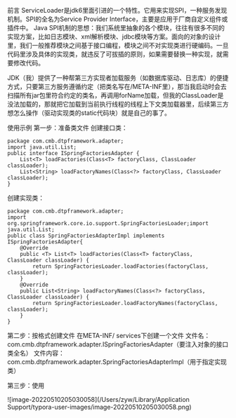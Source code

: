 前言
ServiceLoader是jdk6里面引进的一个特性。它用来实现SPI，一种服务发现机制。SPI的全名为Service Provider Interface，主要是应用于厂商自定义组件或插件中。
Java SPI机制的思想：我们系统里抽象的各个模块，往往有很多不同的实现方案，比如日志模块、xml解析模块、jdbc模块等方案。面向的对象的设计里，我们一般推荐模块之间基于接口编程，模块之间不对实现类进行硬编码。一旦代码里涉及具体的实现类，就违反了可拔插的原则，如果需要替换一种实现，就需要修改代码。

JDK（我）提供了一种帮第三方实现者加载服务（如数据库驱动、日志库）的便捷方式，只要第三方服务遵循约定（把类名写在/META-INF里），那当我启动时会去扫描所有jar包里符合约定的类名，再调用forName加载，但我的ClassLoader是没法加载的，那就把它加载到当前执行线程的线程上下文类加载器里，后续第三方想怎么操作（驱动实现类的static代码块）就是自己的事了。



使用示例
第一步：准备类文件
创建接口类：

```
package com.cmb.dtpframework.adapter;
import java.util.List;
public interface ISpringFactoriesAdapter {     
	List<T> loadFactories(Class<T> factoryClass, ClassLoader classLoader);    
	List<String> loadFactoryNames(Class<?> factoryClass, ClassLoader classLoader);
}
```

创建实现类：

```
package com.cmb.dtpframework.adapter;
import org.springframework.core.io.support.SpringFactoriesLoader;import java.util.List;
public class SpringFactoriesAdapterImpl implements ISpringFactoriesAdapter{    
	@Override    
	public <T> List<T> loadFactories(Class<T> factoryClass, ClassLoader classLoader) {        
		return SpringFactoriesLoader.loadFactories(factoryClass, classLoader);    
	}    
	@Override    
	public List<String> loadFactoryNames(Class<?> factoryClass, ClassLoader classLoader) {        
		return SpringFactoriesLoader.loadFactoryNames(factoryClass, classLoader);    
	}
}
```

第二步：按格式创建文件
在META-INF/ services下创建一个文件
文件名：com.cmb.dtpframework.adapter.ISpringFactoriesAdapter（要注入对象的接口类全名）
文件内容：com.cmb.dtpframework.adapter.SpringFactoriesAdapterImpl（用于指定实现类）



第三步：使用

![image-20220510205030058](/Users/zyw/Library/Application Support/typora-user-images/image-20220510205030058.png)

